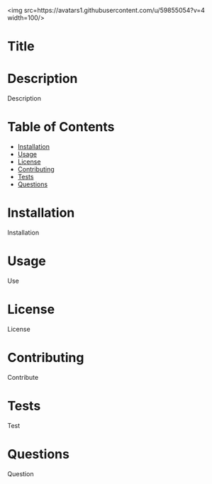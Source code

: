 <p>&lt;img src=https://avatars1.githubusercontent.com/u/59855054?v=4 width=100/&gt;</p>

<h1>Title</h1>

<h1>Description</h1>

Description
<h1>Table of Contents</h1>

<ul>
<li><a href="#installation">Installation</a></li>
<li><a href="#usage">Usage</a></li>
<li><a href="#license">License</a></li>
<li><a href="#contributing">Contributing</a></li>
<li><a href="#tests">Tests</a></li>
<li><a href="#questions">Questions</a></li>
</ul>

<h1>Installation</h1>

Installation
<h1>Usage</h1>

Use
<h1>License</h1>

License
<h1>Contributing</h1>

Contribute
<h1>Tests</h1>

Test
<h1>Questions</h1>

Question
